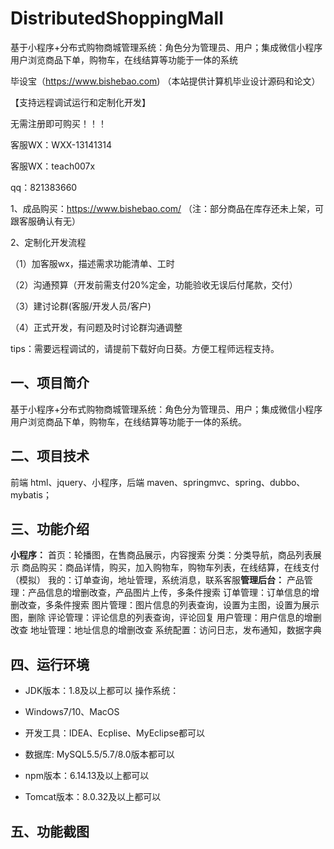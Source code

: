 # DistributedShoppingMall
 基于小程序+分布式购物商城管理系统：角色分为管理员、用户；集成微信小程序用户浏览商品下单，购物车，在线结算等功能于一体的系统

毕设宝（https://www.bishebao.com) （本站提供计算机毕业设计源码和论文）

【支持远程调试运行和定制化开发】

无需注册即可购买！！！

客服WX：WXX-13141314

客服WX：teach007x

qq：821383660


1、成品购买：https://www.bishebao.com/ （注：部分商品在库存还未上架，可跟客服确认有无）

2、定制化开发流程

（1）加客服wx，描述需求功能清单、工时

（2）沟通预算（开发前需支付20%定金，功能验收无误后付尾款，交付）

（3）建讨论群(客服/开发人员/客户)

（4）正式开发，有问题及时讨论群沟通调整

tips：需要远程调试的，请提前下载好向日葵。方便工程师远程支持。
<h2>一、项目简介</h2>
基于小程序+分布式购物商城管理系统：角色分为管理员、用户；集成微信小程序用户浏览商品下单，购物车，在线结算等功能于一体的系统。
<h2>二、项目技术</h2>
前端 html、jquery、小程序，后端 maven、springmvc、spring、dubbo、mybatis；
<h2>三、功能介绍</h2>
<div class="markdown-heading" dir="auto">
<div class="markdown-heading" dir="auto"><strong>小程序：</strong>
首页：轮播图，在售商品展示，内容搜索
分类：分类导航，商品列表展示
商品购买：商品详情，购买，加入购物车，购物车列表，在线结算，在线支付（模拟）
我的：订单查询，地址管理，系统消息，联系客服<strong>管理后台：</strong>
产品管理：产品信息的增删改查，产品图片上传，多条件搜索
订单管理：订单信息的增删改查，多条件搜索
图片管理：图片信息的列表查询，设置为主图，设置为展示图，删除
评论管理：评论信息的列表查询，评论回复
用户管理：用户信息的增删改查
地址管理：地址信息的增删改查
系统配置：访问日志，发布通知，数据字典

</div>
</div>
<h2>四、运行环境</h2>
<ul dir="auto">
 	<li>
<p dir="auto">JDK版本：1.8及以上都可以 操作系统：</p>
</li>
 	<li>
<p dir="auto">Windows7/10、MacOS</p>
</li>
 	<li>
<p dir="auto">开发工具：IDEA、Ecplise、MyEclipse都可以</p>
</li>
 	<li>
<p dir="auto">数据库: MySQL5.5/5.7/8.0版本都可以</p>
</li>
 	<li>
<p dir="auto">npm版本：6.14.13及以上都可以</p>
</li>
 	<li>
<p dir="auto">Tomcat版本：8.0.32及以上都可以</p>
</li>
</ul>
<h2>五、功能截图</h2>
<img class="aligncenter size-full wp-image" src="https://www.bishebao.com/wp-content/uploads/2024/07/Java毕业设计-基于小程序+分布式购物商城管理系统/result/image_1_1.png" alt="" />
<img class="aligncenter size-full wp-image" src="https://www.bishebao.com/wp-content/uploads/2024/07/Java毕业设计-基于小程序+分布式购物商城管理系统/result/image_2_2.png" alt="" />
<img class="aligncenter size-full wp-image" src="https://www.bishebao.com/wp-content/uploads/2024/07/Java毕业设计-基于小程序+分布式购物商城管理系统/result/image_3_3.png" alt="" />
<img class="aligncenter size-full wp-image" src="https://www.bishebao.com/wp-content/uploads/2024/07/Java毕业设计-基于小程序+分布式购物商城管理系统/result/image_4_4.png" alt="" />
<img class="aligncenter size-full wp-image" src="https://www.bishebao.com/wp-content/uploads/2024/07/Java毕业设计-基于小程序+分布式购物商城管理系统/result/image_5_5.png" alt="" />
<img class="aligncenter size-full wp-image" src="https://www.bishebao.com/wp-content/uploads/2024/07/Java毕业设计-基于小程序+分布式购物商城管理系统/result/image_6_6.png" alt="" />
<img class="aligncenter size-full wp-image" src="https://www.bishebao.com/wp-content/uploads/2024/07/Java毕业设计-基于小程序+分布式购物商城管理系统/result/image_7_7.png" alt="" />
<img class="aligncenter size-full wp-image" src="https://www.bishebao.com/wp-content/uploads/2024/07/Java毕业设计-基于小程序+分布式购物商城管理系统/result/image_8_8.png" alt="" />
<img class="aligncenter size-full wp-image" src="https://www.bishebao.com/wp-content/uploads/2024/07/Java毕业设计-基于小程序+分布式购物商城管理系统/result/image_9_9.png" alt="" />